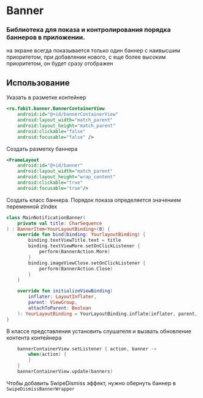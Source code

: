 # Banner

### Библиотека для показа и контролирования порядка баннеров в приложении.

на экране всегда показывается только один баннер с наивысшим приоритетом, при добавлении нового, с еще более высоким приоритетом, он будет сразу отображен

## Использование
Указать в разметке контейнер
```xml
<ru.fabit.banner.BannerContainerView
    android:id="@+id/bannerContainerView"
    android:layout_width="match_parent"
    android:layout_height="match_parent"
    android:clickable="false"
    android:focusable="false" />
```
Создать разметку баннера
```xml
<FrameLayout
    android:id="@+id/banner"
    android:layout_width="match_parent"
    android:layout_height="wrap_content"
    android:clickable="true"
    android:focusable="true"/>
```
Создать класс баннера. Порядок показа определяется значением переменной zIndex
```kotlin
class MainNotificationBanner(
    private val title: CharSequence
) : BannerItem<YourLayoutBinding>(0) {
    override fun bind(binding: YourlayoutBinding) {
        binding.textViewTitle.text = title
        binding.textViewMore.setOnClickListener {
            perform(BannerAction.More)
        }
        binding.imageViewClose.setOnClickListener {
            perform(BannerAction.Close)
        }
    }

    override fun initializeViewBinding(
        inflater: LayoutInflater,
        parent: ViewGroup,
        attachToParent: Boolean
    ): YourLayoutBinding = YourLayoutBinding.inflate(inflater, parent, attachToParent)
}
```
В классе представления установить слушателя и вызвать обновление контента контейнера
```kotlin
    bannerContainerView.setListener { action, banner ->
        when(action) {
        }
    }
    bannerContainerView.update(banners)
```
Чтобы добавить SwipeDismiss эффект, нужно обернуть баннер в `SwipeDismissBannerWrapper`